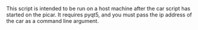 This script is intended to be run on a host machine after the car script has started on the picar. It requires pyqt5, and you must pass the ip address of the car as a command line argument. 
